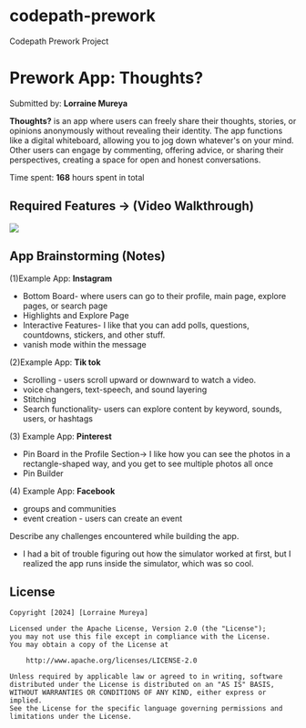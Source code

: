 # codepath-prework
Codepath Prework Project

# Prework App: Thoughts?

Submitted by: **Lorraine Mureya**

**Thoughts?** is an app where users can freely share their thoughts, stories, or opinions anonymously without revealing their identity. The app functions like a digital whiteboard, allowing you to jog down whatever's on your mind. Other users can engage by commenting, offering advice, or sharing their perspectives, creating a space for open and honest conversations. 

Time spent: **168** hours spent in total

## Required Features -> (Video Walkthrough)

<div>
    <a href="https://www.loom.com/share/be615db280304fd09ba244acd7ed649d">
    </a>
    <a href="https://www.loom.com/share/be615db280304fd09ba244acd7ed649d">
      <img style="max-width:300px;" src="https://cdn.loom.com/sessions/thumbnails/be615db280304fd09ba244acd7ed649d-5567ca291614aacc-full-play.gif">
    </a>
  </div>

## App Brainstorming (Notes)

(1)Example App: **Instagram**
- Bottom Board- where users can go to their profile, main page, explore pages, or search page
- Highlights and Explore Page
- Interactive Features- I like that you can add polls, questions, countdowns, stickers, and other stuff.
- vanish mode within the message
  
(2)Example App: **Tik tok** 
 - Scrolling - users scroll upward or downward to watch a video.
 - voice changers, text-speech, and sound layering
 - Stitching
 - Search functionality- users can explore content by keyword, sounds, users, or hashtags

(3) Example App: **Pinterest** 
- Pin Board in the Profile Section-> I like how you can see the photos in a rectangle-shaped way, and you get to see multiple photos all once
- Pin Builder

(4) Example App: **Facebook**
- groups and communities 
- event creation - users can create an event

Describe any challenges encountered while building the app.

- I had a bit of trouble figuring out how the simulator worked at first, but I realized the app runs inside the simulator, which was so cool.




## License

    Copyright [2024] [Lorraine Mureya]

    Licensed under the Apache License, Version 2.0 (the "License");
    you may not use this file except in compliance with the License.
    You may obtain a copy of the License at

        http://www.apache.org/licenses/LICENSE-2.0

    Unless required by applicable law or agreed to in writing, software
    distributed under the License is distributed on an "AS IS" BASIS,
    WITHOUT WARRANTIES OR CONDITIONS OF ANY KIND, either express or implied.
    See the License for the specific language governing permissions and
    limitations under the License.
